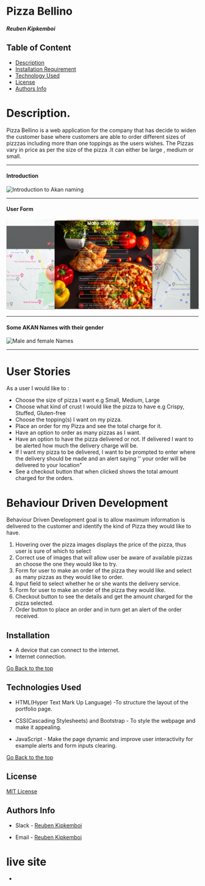 # Pizza Bellino

##### Reuben Kipkemboi 

## Table of Content

+ [Description](#Description)
+ [Installation Requirement](#Installation)
+ [Technology Used](#technologies-used)
+ [License](#license)
+ [Authors Info](#authors-info)

# Description.
Pizza Bellino is a web application for the company that has decide to widen the customer base where customers are able to order different sizes of pizzzas including more than one toppings as the users wishes. The Pizzas vary in price as per the size of the pizza .It can either be large , medium or small.

<hr>

#### **Introduction**

![Introduction to Akan naming](./Images/Intro.png)

<hr>

#### **User Form**

![Form filled by the user](./Images/form.png)

<hr>

#### **Some AKAN Names with their gender**

![Male and female Names](./Images/Akan-names.png)

<hr>

# User Stories
As a user I would like to :

* Choose the size of pizza I want e.g Small, Medium, Large
* Choose what kind of crust I would like the pizza to have e.g Crispy, Stuffed, Gluten-free
* Choose the topping(s) I want on my pizza.
* Place an order for my Pizza and see the total charge for it.
* Have an option to order as many pizzas as I want.
* Have an option to have the pizza delivered or not.  If delivered I want to be alerted how much the delivery charge will be.
* If I want my pizza to be delivered, I want to be prompted to enter where the delivery should be made and an alert saying '' your order will be delivered to your location"
* See a checkout button that when clicked shows the total amount charged for the orders.

# Behaviour Driven Development
Behaviour Driven Development goal is to allow maximum information is delivered to the customer and identify the kind of Pizza they would like to have.
<ol>
<li>Hovering over the pizza images displays the price of the pizza, thus user is sure of which to select</li>
<li>Correct use of images that will allow user be aware of available pizzas an choose the one they would like to try.</li>
<li>Form for user to make an order of the pizza they would like and select as many pizzas as they would like to order.</li>
<li>Input field to select whether he or she wants the delivery service.</li>
<li>Form for user to make an order of the pizza they would like.</li>
<li>Checkout button to see the details and get the amount charged for the pizza selected.</li>
<li>Order  button to place an order and in turn get an alert of the order received.</li>
</ol>


## Installation
+ A device that can connect to the internet.
+ Internet connection.

[Go Back to the top](#pizza-bellino)

## Technologies Used

* HTML(Hyper Text Mark Up Language) -To structure the layout of the portfolio page. 

* CSS(Cascading Stylesheets) and Bootstrap - To style the webpage and make it appealing.

* JavaScript - Make the page dynamic and improve user interactivity for example alerts and form inputs clearing.

[Go Back to the top](#pizza-bellino)

## License
[MIT License](LICENSE)

## Authors Info
* Slack - [Reuben Kipkemboi]()

* Email - [Reuben Kipkemboi](https://gmail.com)

# live site
* 




